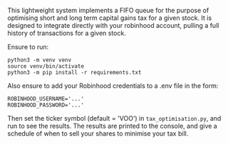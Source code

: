 This lightweight system implements a FIFO queue for the purpose of optimising short and long term capital gains tax for a given
stock. It is designed to integrate directly with your robinhood account, pulling a full history of transactions for a given stock.

Ensure to run:
```
python3 -m venv venv
source venv/bin/activate
python3 -m pip install -r requirements.txt
```

Also ensure to add your Robinhood credentials to a .env file in the form:
```
ROBINHOOD_USERNAME='...'
ROBINHOOD_PASSWORD='...'
```

Then set the ticker symbol (default = 'VOO') in `tax_optimisation.py`, and run to see the results. The results are printed to the console, and give a schedule of when to sell your shares to minimise your tax bill.